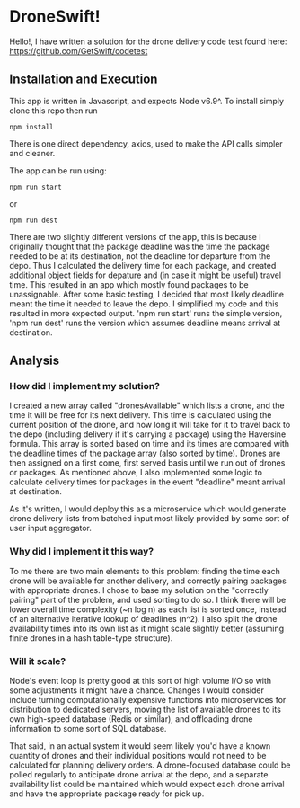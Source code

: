 # DroneSwift!
Hello!, I have written a solution for the drone delivery code test found here: https://github.com/GetSwift/codetest

## Installation and Execution
This app is written in Javascript, and expects Node v6.9^. To install simply clone this repo then run
```
npm install
```
There is one direct dependency, axios, used to make the API calls simpler and cleaner.

The app can be run using:
```
npm run start
```
or
```
npm run dest
```
There are two slightly different versions of the app, this is because I originally thought that the package deadline was the time the package needed to be at its destination, not the deadline for departure from the depo. Thus I calculated the delivery time for each package, and created additional object fields for depature and (in case it might be useful) travel time. This resulted in an app which mostly found packages to be unassignable. After some basic testing, I decided that most likely deadline meant the time it needed to leave the depo. I simplified my code and this resulted in more expected output. 'npm run start' runs the simple version, 'npm run dest' runs the version which assumes deadline means arrival at destination.

## Analysis
### How did I implement my solution?
I created a new array called "dronesAvailable" which lists a drone, and the time it will be free for its next delivery. This time is calculated using the current position of the drone, and how long it will take for it to travel back to the depo (including delivery if it's carrying a package) using the Haversine formula. This array is sorted based on time and its times are compared with the deadline times of the package array (also sorted by time). Drones are then assigned on a first come, first served basis until we run out of drones or packages.
As mentioned above, I also implemented some logic to calculate delivery times for packages in the event "deadline" meant arrival at destination.

As it's written, I would deploy this as a microservice which would generate drone delivery lists from batched input most likely provided by some sort of user input aggregator.
### Why did I implement it this way?
To me there are two main elements to this problem: finding the time each drone will be available for another delivery, and correctly pairing packages with appropriate drones. I chose to base my solution on the "correctly pairing" part of the problem, and used sorting to do so. I think there will be lower overall time complexity (~n log n) as each list is sorted once, instead of an alternative iterative lookup of deadlines (n^2). I also split the drone availability times into its own list as it might scale slightly better (assuming finite drones in a hash table-type structure).
### Will it scale?
Node's event loop is pretty good at this sort of high volume I/O so with some adjustments it might have a chance. Changes I would consider include turning computationally expensive functions into microservices for distribution to dedicated servers, moving the list of available drones to its own high-speed database (Redis or similar), and offloading drone information to some sort of SQL database.

That said, in an actual system it would seem likely you'd have a known quantity of drones and their individual positions would not need to be calculated for planning delivery orders. A drone-focused database could be polled regularly to anticipate drone arrival at the depo, and a separate availability list could be maintained which would expect each drone arrival and have the appropriate package ready for pick up.

